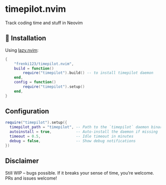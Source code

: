 # timepilot.nvim

Track coding time and stuff in Neovim

## 🚀 Installation

Using [lazy.nvim](https://github.com/folke/lazy.nvim):

```lua
{
	"frenki123/timepilot.nvim",
    build = function()
        require("timepilot").build() -- to install timepilot daemon
    end,
	config = function()
		require("timepilot").setup()
	end,
}
```

## Configuration
```lua
require("timepilot").setup({
  timepilot_path = "timepilot", -- Path to the `timepilot` daemon binary
  autoinstall = true,           -- Auto-install the daemon if missing
  timeout = 0.5,                -- Idle timeout in minutes
  debug = false,                -- Show debug notifications
})
```
## Disclaimer

Still WIP – bugs possible. If it breaks your sense of time, you’re welcome. PRs and issues welcome!
